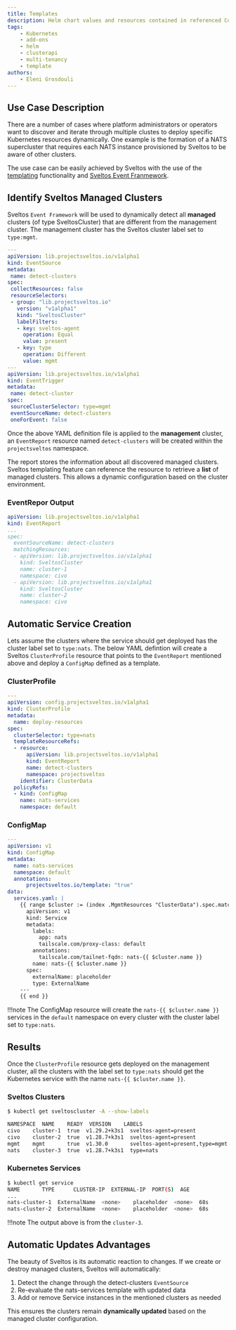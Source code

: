 ```yaml
---
title: Templates
description: Helm chart values and resources contained in referenced ConfigMaps/Secrets can be defined as template. 
tags:
    - Kubernetes
    - add-ons
    - helm
    - clusterapi
    - multi-tenancy
    - template
authors:
    - Eleni Grosdouli
---
```


## Use Case Description

There are a number of cases where platform administrators or operators want to discover and iterate through multiple clustes to deploy specific Kubernetes resources dynamically. One example is the formation of a NATS supercluster that requires each NATS instance provisioned by Sveltos to be aware of other clusters.

The use case can be easily achieved by Sveltos with the use of the [templating](../template/template.md) functionality and [Sveltos Event Franmework](../events/addon_event_deployment.md).

## Identify Sveltos Managed Clusters

Sveltos `Event Framework` will be used to dynamically detect all **managed** clusters (of type SveltosCluster) that are different from the management cluster. The management cluster has the Sveltos cluster label set to `type:mgmt`.

```yaml
---
apiVersion: lib.projectsveltos.io/v1alpha1
kind: EventSource
metadata:
 name: detect-clusters
spec:
 collectResources: false
 resourceSelectors:
 - group: "lib.projectsveltos.io"
   version: "v1alpha1"
   kind: "SveltosCluster"
   labelFilters:
   - key: sveltos-agent
     operation: Equal
     value: present
   - key: type
     operation: Different
     value: mgmt
---
apiVersion: lib.projectsveltos.io/v1alpha1
kind: EventTrigger
metadata:
 name: detect-cluster
spec:
 sourceClusterSelector: type=mgmt
 eventSourceName: detect-clusters
 oneForEvent: false
```

Once the above YAML definition file is applied to the **management** cluster, an `EventReport` resource named `detect-clusters` will be created within the `projectsveltos` namespace.

The report stores the information about all discovered managed clusters. Sveltos templating feature can reference the resource to retrieve a **list** of managed clusters. This allows a dynamic configuration based on the cluster environment.

### EventRepor Output

```yaml
apiVersion: lib.projectsveltos.io/v1alpha1
kind: EventReport
...
spec:
  eventSourceName: detect-clusters
  matchingResources:
  - apiVersion: lib.projectsveltos.io/v1alpha1
    kind: SveltosCluster
    name: cluster-1
    namespace: civo
  - apiVersion: lib.projectsveltos.io/v1alpha1
    kind: SveltosCluster
    name: cluster-2
    namespace: civo
```

## Automatic Service Creation

Lets assume the clusters where the service should get deployed has the cluster label set to `type:nats`. The below YAML defintion will create a Sveltos `ClusterProfile` resource that points to the `EventReport` mentioned above and deploy a `ConfigMap` defined as a template.

### ClusterProfile

```yaml
---
apiVersion: config.projectsveltos.io/v1alpha1
kind: ClusterProfile
metadata:
  name: deploy-resources
spec:
  clusterSelector: type=nats
  templateResourceRefs:
  - resource:
      apiVersion: lib.projectsveltos.io/v1alpha1
      kind: EventReport
      name: detect-clusters
      namespace: projectsveltos
    identifier: ClusterData
  policyRefs:
  - kind: ConfigMap
    name: nats-services
    namespace: default
```

### ConfigMap

```yaml
---
apiVersion: v1
kind: ConfigMap
metadata:
  name: nats-services
  namespace: default
  annotations:
      projectsveltos.io/template: "true"
data:
  services.yaml: |
    {{ range $cluster := (index .MgmtResources "ClusterData").spec.matchingResources }}
      apiVersion: v1
      kind: Service
      metadata:
        labels:
          app: nats
          tailscale.com/proxy-class: default
        annotations:
          tailscale.com/tailnet-fqdn: nats-{{ $cluster.name }}
        name: nats-{{ $cluster.name }}
      spec:
        externalName: placeholder
        type: ExternalName
    ---
    {{ end }}
```

!!!note
    The ConfigMap resource will create the `nats-{{ $cluster.name }}` services in the `default` namespace on every cluster with the cluster label set to `type:nats`.

## Results

Once the `ClusterProfile` resource gets deployed on the management cluster, all the clusters with the label set to `type:nats` should get the Kubernetes service with the name `nats-{{ $cluster.name }}`.

### Sveltos Clusters

```bash
$ kubectl get sveltoscluster -A --show-labels

NAMESPACE  NAME    READY  VERSION    LABELS
civo    cluster-1  true  v1.29.2+k3s1  sveltos-agent=present
civo    cluster-2  true  v1.28.7+k3s1  sveltos-agent=present
mgmt    mgmt       true  v1.30.0       sveltos-agent=present,type=mgmt
nats    cluster-3  true  v1.28.7+k3s1  type=nats
```

### Kubernetes Services

```bash
$ kubectl get service
NAME       TYPE      CLUSTER-IP  EXTERNAL-IP  PORT(S)  AGE
...
nats-cluster-1  ExternalName  <none>    placeholder  <none>  68s
nats-cluster-2  ExternalName  <none>    placeholder  <none>  68s
```

!!!note
    The output above is from the `cluster-3`.

## Automatic Updates Advantages
The beauty of Sveltos is its automatic reaction to changes. If we create or destroy managed clusters, Sveltos will automatically:

1. Detect the change through the detect-clusters `EventSource`
2. Re-evaluate the nats-services template with updated data
3. Add or remove Service instances in the mentioned clusters as needed

This ensures the clusters remain **dynamically updated** based on the managed cluster configuration.
